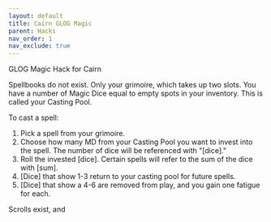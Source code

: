 ```yaml
---
layout: default
title: Cairn GLOG Magic
parent: Hacks
nav_order: 1
nav_exclude: true
---
```



GLOG Magic Hack for Cairn

Spellbooks do not exist. Only your grimoire, which takes up two slots.
You have a number of Magic Dice equal to empty spots in your inventory. This is called your Casting Pool.

To cast a spell:
1. Pick a spell from your grimoire.
2. Choose how many MD from your Casting Pool you want to invest into the spell. The number of dice will be referenced with "[dice]."
3. Roll the invested [dice]. Certain spells will refer to the sum of the dice with [sum].
4. [Dice] that show 1-3 return to your casting pool for future spells.
5. [Dice] that show a 4-6 are removed from play, and you gain one fatigue for each.

Scrolls exist, and
